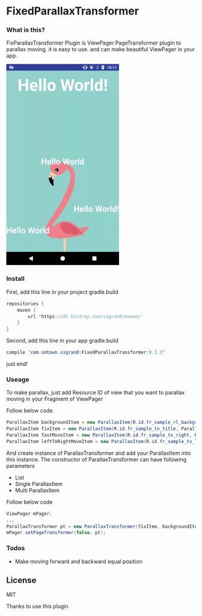 # FixedParallaxTransformer

### What is this?
FixParallaxTransformer Plugin is ViewPager.PageTransformer plugin to parallax moving.
it is easy to use. and can make beautiful ViewPager in your app.

![Alt Text](https://github.com/sigran0/FixedParallaxViewPagerTransformer/blob/master/sample.gif)


### Install
First, add this line in your project gradle.build
```java
repositories {
    maven {
        url 'https://dl.bintray.com/sigran0/maven/'
    }
}
```
Second, add this line in your app gradle.build
```java
compile 'com.smtown.sigran0:FixedParallaxTransformer:0.1.3'
```

just end!

### Useage
To make parallax, just add Resource ID of view that you want to parallax moving in your Fragment of ViewPager

Follow below code.

```java
ParallaxItem backgroundItem = new ParallaxItem(R.id.fr_sample_rl_background);
ParallaxItem fixItem = new ParallaxItem(R.id.fr_sample_tv_title, ParallaxItem.SPEED.FIXED);
ParallaxItem fastMoveItem = new ParallaxItem(R.id.fr_sample_tv_right, ParallaxItem.SPEED.SLOWER);
ParallaxItem leftToRightMoveItem = new ParallaxItem(R.id.fr_sample_tv_left, ParallaxItem.SPEED.FASTEST, ParallaxItem.DIRECTION.REVERSE);
```
And create instance of ParallaxTransformer and add your ParallaxItem into this instance.
The constructor of ParallaxTransformer can have following parameters
 - List
 - Single ParallaxItem
 - Multi ParallaxItem

Follow below code
```java
ViewPager mPager;
...
ParallaxTransformer pt = new ParallaxTransformer(fixItem, backgroundItem, fastMoveItem, leftToRightMoveItem);
mPager.setPageTransformer(false, pt);
```

### Todos
 - Make moving forward and backward equal position

License
----

MIT


Thanks to use this plugin
